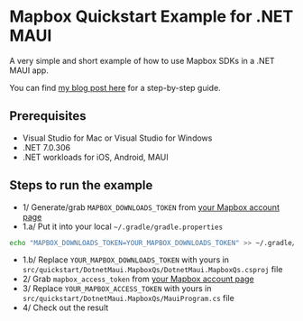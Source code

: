 # Mapbox Quickstart Example for .NET MAUI

A very simple and short example of how to use Mapbox SDKs in a .NET MAUI app.

You can find [my blog post here](https://tuyen-vuduc.tech/how-to-use-mapbox-in-your-dotnet-maui-app) for a step-by-step guide.

## Prerequisites
- Visual Studio for Mac or Visual Studio for Windows
- .NET 7.0.306
- .NET workloads for iOS, Android, MAUI

## Steps to run the example

- 1/ Generate/grab `MAPBOX_DOWNLOADS_TOKEN` from [your Mapbox account page](https://account.mapbox.com/)
- 1.a/ Put it into your local `~/.gradle/gradle.properties`

```bash
echo "MAPBOX_DOWNLOADS_TOKEN=YOUR_MAPBOX_DOWNLOADS_TOKEN" >> ~/.gradle/gradle.properties
```
- 1.b/ Replace `YOUR_MAPBOX_DOWNLOADS_TOKEN` with yours in `src/quickstart/DotnetMaui.MapboxQs/DotnetMaui.MapboxQs.csproj` file
- 2/ Grab `mapbox_access_token` from [your Mapbox account page](https://account.mapbox.com/)
- 3/ Replace `YOUR_MAPBOX_ACCESS_TOKEN` with yours in `src/quickstart/DotnetMaui.MapboxQs/MauiProgram.cs` file
- 4/ Check out the result